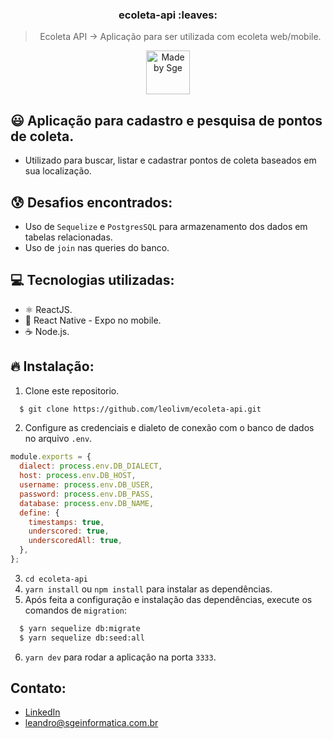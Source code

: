 <h3 align="center">
  ecoleta-api :leaves:
</h3>

<blockquote align="center">Ecoleta API -> Aplicação para ser utilizada com ecoleta web/mobile.</blockquote>

<p align="center">
  <a href="http://sgeinformatica.com.br/">
    <img alt="Made by Sge" src="https://i.imgur.com/Dm7Xym9.png" width="70" heigth="20">
  </a>
</p>

## :smiley: Aplicação para cadastro e pesquisa de pontos de coleta.

- Utilizado para buscar, listar e cadastrar pontos de coleta baseados em sua localização.

## :cold_sweat: Desafios encontrados:

- Uso de `Sequelize` e `PostgresSQL` para armazenamento dos dados em tabelas relacionadas.
- Uso de `join` nas queries do banco.

## :computer: Tecnologias utilizadas:

- ⚛️ ReactJS.
- 📱 React Native - Expo no mobile.
- ☕️ Node.js.

## :fire: Instalação:

1. Clone este repositorio.

```sh
  $ git clone https://github.com/leolivm/ecoleta-api.git
```

2. Configure as credenciais e dialeto de conexão com o banco de dados no arquivo `.env`.

```javascript
module.exports = {
  dialect: process.env.DB_DIALECT,
  host: process.env.DB_HOST,
  username: process.env.DB_USER,
  password: process.env.DB_PASS,
  database: process.env.DB_NAME,
  define: {
    timestamps: true,
    underscored: true,
    underscoredAll: true,
  },
};
```

3. `cd ecoleta-api`<br />
4. `yarn install` ou `npm install` para instalar as dependências.<br />
5. Após feita a configuração e instalação das dependências, execute os comandos de `migration`:

```sh
  $ yarn sequelize db:migrate
  $ yarn sequelize db:seed:all
```

6. `yarn dev` para rodar a aplicação na porta `3333`.<br />

## Contato:

- [LinkedIn](https://www.linkedin.com/in/leandro-martins-0640921a4/)
- leandro@sgeinformatica.com.br
